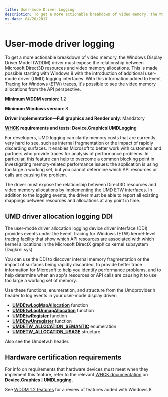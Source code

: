 ```yaml
---
title: User-mode Driver Logging
description: To get a more actionable breakdown of video memory, the Windows Display Driver Model (WDDM) driver must expose the relationship between Microsoft Direct3D resources and video memory allocations.
ms.date: 04/20/2017
---
```


# <span id="display.user-mode_driver_logging"></span>User-mode driver logging


To get a more actionable breakdown of video memory, the Windows Display Driver Model (WDDM) driver must expose the relationship between Microsoft Direct3D resources and video memory allocations. This is made possible starting with Windows 8 with the introduction of additional user-mode driver (UMD) logging interfaces. With this information added to Event Tracing for Windows (ETW) traces, it's possible to see the video memory allocations from the API perspective.

**Minimum WDDM version**: 1.2

**Minimum Windows version**: 8

**Driver implementation—Full graphics and Render only**: Mandatory

**[WHCK](/windows-hardware/test/hlk/windows-hardware-lab-kit) requirements and tests**: **Device.Graphics¦UMDLogging**


 

For developers, UMD logging can clarify memory costs that are currently very hard to see, such as internal fragmentation or the impact of rapidly discarding surfaces. It enables Microsoft to better work with customers and partners who provide traces for analysis of performance problems. In particular, this feature can help to overcome a common blocking point in investigating memory-related performance issues: the application is using too large a working set, but you cannot determine which API resources or calls are causing the problem.

The driver must expose the relationship between Direct3D resources and video memory allocations by implementing the UMD ETW interfaces. In addition to the logging events, the driver must be able to report all existing mappings between resources and allocations at any point in time.

## <span id="UMD_driver_allocation_logging_DDI"></span><span id="umd_driver_allocation_logging_ddi"></span><span id="UMD_DRIVER_ALLOCATION_LOGGING_DDI"></span>UMD driver allocation logging DDI


The user-mode driver allocation logging device driver interface (DDI) provides events under the Event Tracing for Windows (ETW) kernel-level tracing facility that show which API resources are associated with which kernel allocations in the Microsoft DirectX graphics kernel subsystem (Dxgkrnl.sys).

You can use the DDI to discover internal memory fragmentation or the impact of surfaces being rapidly discarded, to provide better trace information for Microsoft to help you identify performance problems, and to help determine when an app's resources or API calls are causing it to use too large a working set of memory.

Use these functions, enumeration, and structure from the Umdprovider.h header to log events in your user-mode display driver:

-   [**UMDEtwLogMapAllocation**](/windows-hardware/drivers/ddi/umdprovider/nf-umdprovider-umdetwlogmapallocation) function
-   [**UMDEtwLogUnmapAllocation**](/windows-hardware/drivers/ddi/umdprovider/nf-umdprovider-umdetwlogunmapallocation) function
-   [**UMDEtwRegister**](/windows-hardware/drivers/ddi/umdprovider/nf-umdprovider-umdetwregister) function
-   [**UMDEtwUnregister**](/windows-hardware/drivers/ddi/umdprovider/nf-umdprovider-umdetwunregister) function
-   [**UMDETW\_ALLOCATION\_SEMANTIC**](/windows-hardware/drivers/ddi/umdprovider/ne-umdprovider-_umdetw_allocation_semantic) enumeration
-   [**UMDETW\_ALLOCATION\_USAGE**](/windows-hardware/drivers/ddi/umdprovider/ns-umdprovider-_umdetw_allocation_usage) structure

Also see the Umdetw.h header.

## <span id="Hardware_certification_requirements"></span><span id="hardware_certification_requirements"></span><span id="HARDWARE_CERTIFICATION_REQUIREMENTS"></span>Hardware certification requirements


For info on requirements that hardware devices must meet when they implement this feature, refer to the relevant [WHCK documentation](/windows-hardware/test/hlk/windows-hardware-lab-kit) on **Device.Graphics ¦ UMDLogging**.

See [WDDM 1.2 features](wddm-v1-2-features.md) for a review of features added with Windows 8.

 

